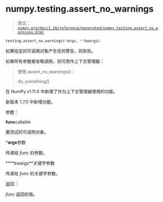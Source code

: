 # numpy.testing.assert_no_warnings

> 原文：[`numpy.org/doc/1.26/reference/generated/numpy.testing.assert_no_warnings.html`](https://numpy.org/doc/1.26/reference/generated/numpy.testing.assert_no_warnings.html)

```py
testing.assert_no_warnings(*args, **kwargs)
```

如果给定的可调用对象产生任何警告，则失败。

如果所有参数被省略调用，则可用作上下文管理器：

> 使用 assert_no_warnings()：
> 
> do_something()

在 NumPy v1.11.0 中新增了作为上下文管理器使用的功能。

新版本 1.7.0 中新增功能。

参数：

**func**callable

要测试的可调用对象。

***args**参数

传递给 *func* 的参数。

****kwargs**关键字参数

传递给 *func* 的关键字参数。

返回：

*func* 返回的值。
